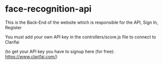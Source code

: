 # face-recognition-api
This is the Back-End of the website which is responsible for the API, Sign In, Register

You must add your own API key in the controllers/score.js file to connect to Clarifai

(to get your API key you have to signup here (for free): https://www.clarifai.com/)
